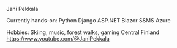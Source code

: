 Jani Pekkala            

Currently hands-on:
Python
Django
ASP.NET
Blazor
SSMS
Azure

Hobbies: Skiing, music, forest walks, gaming
Central Finland
https://www.youtube.com/@JaniPekkala
<!---
Jaspak1778/Jaspak1778 is a ✨ special ✨ repository because its `README.md` (this file) appears on your GitHub profile.
You can click the Preview link to take a look at your changes.
--->
